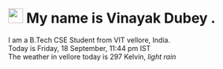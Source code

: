 
<h1><img src="https://emojis.slackmojis.com/emojis/images/1531849430/4246/blob-sunglasses.gif?1531849430" width="30"/> My name is Vinayak Dubey .</h1>
<p>I am a B.Tech CSE Student from VIT vellore, India. <br> Today is Friday, 18 September, 11:44 pm IST <br> The weather in vellore today is 297 Kelvin, <i> light rain </i><p>